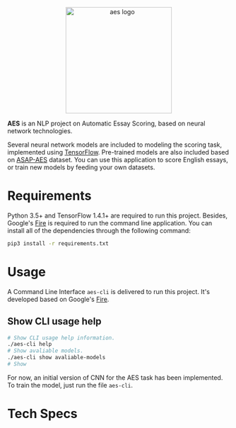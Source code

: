 <p align="center"><img src="http://p2u3jfd2o.bkt.clouddn.com/images/logo.png" width="240" alt="aes logo"></p>

**AES** is an NLP project on Automatic Essay Scoring, based on neural network technologies.

Several neural network models are included to modeling the scoring task, implemented using [TensorFlow](https://tensorflow.org). Pre-trained models are also included based on [ASAP-AES](https://www.kaggle.com/c/asap-aes/) dataset. You can use this application to score English essays, or train new models by feeding your own datasets.

# Requirements

Python 3.5+ and TensorFlow 1.4.1+ are required to run this project. Besides, Google's [Fire](https://github.com/google/python-fire/) is required to run the command line application. You can install all of the dependencies through the following command:
```bash
pip3 install -r requirements.txt
```

# Usage

A Command Line Interface `aes-cli` is delivered to run this project. It's developed based on Google's [Fire](https://github.com/google/python-fire/).

## Show CLI usage help
```bash
# Show CLI usage help information.
./aes-cli help
# Show avaliable models.
./aes-cli show avaliable-models
# Show
```

For now, an initial version of CNN for the AES task has been implemented. To train the model, just run the file `aes-cli`.

# Tech Specs
